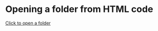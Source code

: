 <html>
<head>
    <title>Sample Code</title>
</head>
 <body>
    <h1>Opening a folder from HTML code</h1>
    <a href="./test.html">Click to open a folder</a>
</body>
</html>
